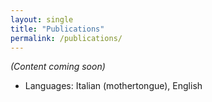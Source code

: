 ```yaml
---
layout: single
title: "Publications"
permalink: /publications/
---
```

*(Content coming soon)*
* Languages: Italian (mothertongue), English
